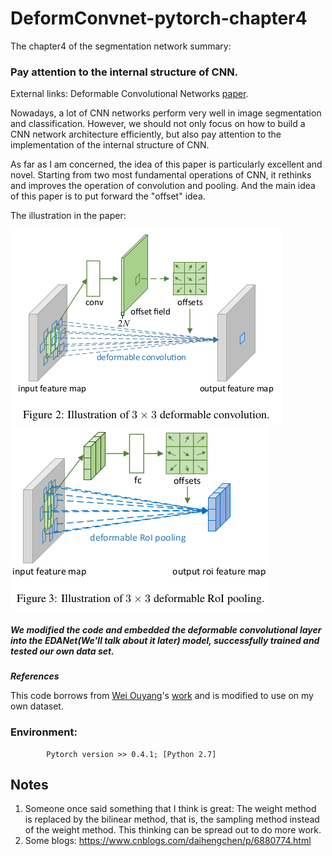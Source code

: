 # DeformConvnet-pytorch-chapter4

The chapter4 of the segmentation network summary: 
### Pay attention to the internal structure of CNN.

External links: Deformable Convolutional Networks [paper](https://arxiv.org/abs/1703.06211).

Nowadays, a lot of CNN networks perform very well in image segmentation and classification. However, we should not only focus on how to build a CNN network architecture efficiently, but also pay attention to the implementation of the internal structure of CNN.

As far as I am concerned, the idea of this paper is particularly excellent and novel. Starting from two most fundamental operations of CNN, it rethinks and improves the operation of convolution and pooling. And the main idea of this paper is to put forward the "offset" idea.

The illustration in the paper:

![image](https://github.com/hydxqing/DeformConvnet-pytorch-chapter4/blob/master/picture_in_paper/deformable_convolution.png)
![image](https://github.com/hydxqing/DeformConvnet-pytorch-chapter4/blob/master/picture_in_paper/deformable_RoI_pooling.png)

##### We modified the code and embedded the deformable convolutional layer into the EDANet(We'll talk about it later) model, successfully trained and tested our own data set.

***References***

This code borrows from [Wei Ouyang](https://github.com/oeway)'s [work](https://github.com/oeway/pytorch-deform-conv) and is modified to use on my own dataset.

### Environment: 
  
            Pytorch version >> 0.4.1; [Python 2.7]
            
## Notes
1. Someone once said something that I think is great: The weight method is replaced by the bilinear method, that is, the sampling method instead of the weight method. This thinking can be spread out to do more work.
2. Some blogs: https://www.cnblogs.com/daihengchen/p/6880774.html
